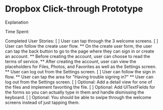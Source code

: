 # Dropbox Click-through Prototype

Explanation

Time Spent:

Completed User Stories:
[ ] User can tap through the 3 welcome screens.
[ ] User can follow the create user flow.
** On the create user form, the user can tap the back button to go to the page where they can sign in or create an account.
** Before creating the account, user can choose to read the terms of service.
** After creating the account, user can view the placeholders for Files, Photos, and Favorites as well as the Settings screen.
** User can log out from the Settings screen.
[ ] User can follow the sign in flow.
** User can tap the area for "Having trouble signing in?"
** User can log out from the Settings screen.
[ ] Optional: Add a detail view for one of the files and implement favoriting the file.
[ ] Optional: Add UITextFields for the forms so you can actually type in them and handle dismissing the keyboard.
[ ] Optional: You should be able to swipe through the welcome screens instead of just tapping them.
